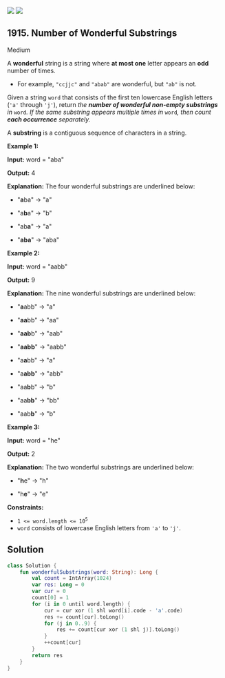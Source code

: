 [![](https://img.shields.io/github/stars/javadev/LeetCode-in-Kotlin?label=Stars&style=flat-square)](https://github.com/javadev/LeetCode-in-Kotlin)
[![](https://img.shields.io/github/forks/javadev/LeetCode-in-Kotlin?label=Fork%20me%20on%20GitHub%20&style=flat-square)](https://github.com/javadev/LeetCode-in-Kotlin/fork)

## 1915\. Number of Wonderful Substrings

Medium

A **wonderful** string is a string where **at most one** letter appears an **odd** number of times.

*   For example, `"ccjjc"` and `"abab"` are wonderful, but `"ab"` is not.

Given a string `word` that consists of the first ten lowercase English letters (`'a'` through `'j'`), return _the **number of wonderful non-empty substrings** in_ `word`_. If the same substring appears multiple times in_ `word`_, then count **each occurrence** separately._

A **substring** is a contiguous sequence of characters in a string.

**Example 1:**

**Input:** word = "aba"

**Output:** 4

**Explanation:** The four wonderful substrings are underlined below: 

- "**a**ba" -> "a" 

- "a**b**a" -> "b" 

- "ab**a**" -> "a" 

- "**aba**" -> "aba"

**Example 2:**

**Input:** word = "aabb"

**Output:** 9

**Explanation:** The nine wonderful substrings are underlined below: 

- "**a**abb" -> "a" 

- "**aa**bb" -> "aa" 

- "**aab**b" -> "aab" 

- "**aabb**" -> "aabb" 

- "a**a**bb" -> "a" 

- "a**abb**" -> "abb" 

- "aa**b**b" -> "b" 

- "aa**bb**" -> "bb" 

- "aab**b**" -> "b"

**Example 3:**

**Input:** word = "he"

**Output:** 2

**Explanation:** The two wonderful substrings are underlined below: 

- "**h**e" -> "h" 

- "h**e**" -> "e"

**Constraints:**

*   <code>1 <= word.length <= 10<sup>5</sup></code>
*   `word` consists of lowercase English letters from `'a'` to `'j'`.

## Solution

```kotlin
class Solution {
    fun wonderfulSubstrings(word: String): Long {
        val count = IntArray(1024)
        var res: Long = 0
        var cur = 0
        count[0] = 1
        for (i in 0 until word.length) {
            cur = cur xor (1 shl word[i].code - 'a'.code)
            res += count[cur].toLong()
            for (j in 0..9) {
                res += count[cur xor (1 shl j)].toLong()
            }
            ++count[cur]
        }
        return res
    }
}
```